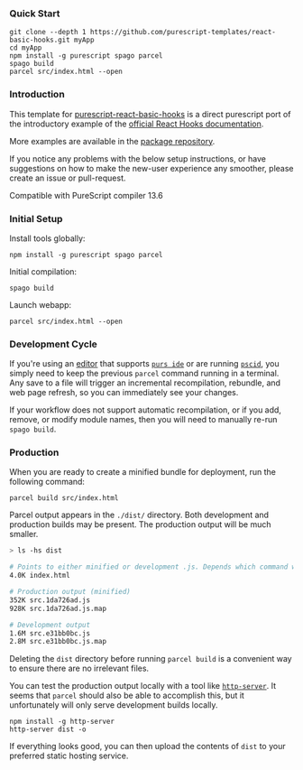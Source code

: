 ### Quick Start
```
git clone --depth 1 https://github.com/purescript-templates/react-basic-hooks.git myApp
cd myApp
npm install -g purescript spago parcel
spago build
parcel src/index.html --open
```

### Introduction

This template for [purescript-react-basic-hooks](https://pursuit.purescript.org/packages/purescript-react-basic-hooks/0.4.0) is a direct purescript port of the introductory example of the [official React Hooks documentation](https://reactjs.org/docs/hooks-intro.html).

More examples are available in the [package repository](https://github.com/spicydonuts/purescript-react-basic-hooks).

If you notice any problems with the below setup instructions, or have suggestions on how to make the new-user experience any smoother, please create an issue or pull-request.

Compatible with PureScript compiler 13.6

### Initial Setup

Install tools globally:
```
npm install -g purescript spago parcel
```
Initial compilation:
```
spago build
```
Launch webapp:
```
parcel src/index.html --open
```

### Development Cycle
If you're using an [editor](https://github.com/purescript/documentation/blob/master/ecosystem/Editor-and-tool-support.md#editors) that supports [`purs ide`](https://github.com/purescript/purescript/tree/master/psc-ide) or are running [`pscid`](https://github.com/kRITZCREEK/pscid), you simply need to keep the previous `parcel` command running in a terminal. Any save to a file will trigger an incremental recompilation, rebundle, and web page refresh, so you can immediately see your changes.

If your workflow does not support automatic recompilation, or if you add, remove, or modify module names, then you will need to manually re-run `spago build`.

### Production

When you are ready to create a minified bundle for deployment, run the following command:
```
parcel build src/index.html
```

Parcel output appears in the `./dist/` directory. Both development and production builds may be present.
The production output will be much smaller.

``` sh
> ls -hs dist

# Points to either minified or development .js. Depends which command was run most recently.
4.0K index.html

# Production output (minified)
352K src.1da726ad.js
928K src.1da726ad.js.map

# Development output
1.6M src.e31bb0bc.js
2.8M src.e31bb0bc.js.map
```

Deleting the `dist` directory before running `parcel build` is a convenient way to ensure there are no irrelevant files.

You can test the production output locally with a tool like [`http-server`](https://github.com/http-party/http-server#installation). It seems that `parcel` should also be able to accomplish this, but it unfortunately will only serve development builds locally.
```
npm install -g http-server
http-server dist -o
```

If everything looks good, you can then upload the contents of `dist` to your preferred static hosting service.
